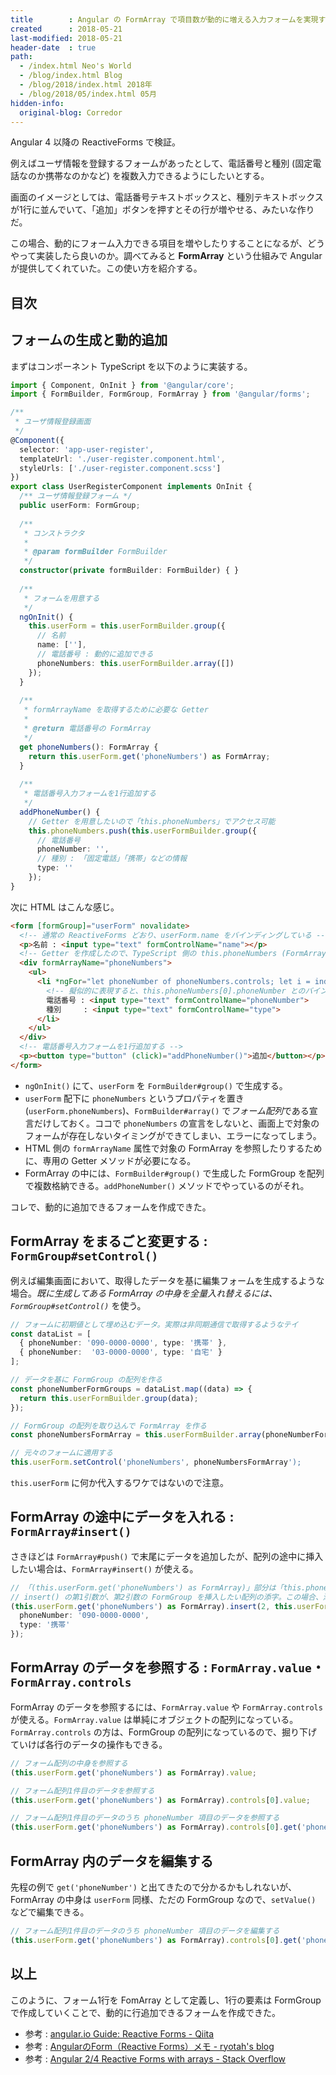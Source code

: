 ```yaml
---
title        : Angular の FormArray で項目数が動的に増える入力フォームを実現する
created      : 2018-05-21
last-modified: 2018-05-21
header-date  : true
path:
  - /index.html Neo's World
  - /blog/index.html Blog
  - /blog/2018/index.html 2018年
  - /blog/2018/05/index.html 05月
hidden-info:
  original-blog: Corredor
---
```


Angular 4 以降の ReactiveForms で検証。

例えばユーザ情報を登録するフォームがあったとして、電話番号と種別 (固定電話なのか携帯なのかなど) を複数入力できるようにしたいとする。

画面のイメージとしては、電話番号テキストボックスと、種別テキストボックスが1行に並んでいて、「追加」ボタンを押すとその行が増やせる、みたいな作りだ。

この場合、動的にフォーム入力できる項目を増やしたりすることになるが、どうやって実装したら良いのか。調べてみると **FormArray** という仕組みで Angular が提供してくれていた。この使い方を紹介する。

## 目次

## フォームの生成と動的追加

まずはコンポーネント TypeScript を以下のように実装する。

```typescript
import { Component, OnInit } from '@angular/core';
import { FormBuilder, FormGroup, FormArray } from '@angular/forms';

/**
 * ユーザ情報登録画面
 */
@Component({
  selector: 'app-user-register',
  templateUrl: './user-register.component.html',
  styleUrls: ['./user-register.component.scss']
})
export class UserRegisterComponent implements OnInit {
  /** ユーザ情報登録フォーム */
  public userForm: FormGroup;
  
  /**
   * コンストラクタ
   * 
   * @param formBuilder FormBuilder
   */
  constructor(private formBuilder: FormBuilder) { }
  
  /**
   * フォームを用意する
   */
  ngOnInit() {
    this.userForm = this.userFormBuilder.group({
      // 名前
      name: [''],
      // 電話番号 : 動的に追加できる
      phoneNumbers: this.userFormBuilder.array([])
    });
  }
  
  /**
   * formArrayName を取得するために必要な Getter
   * 
   * @return 電話番号の FormArray
   */
  get phoneNumbers(): FormArray {
    return this.userForm.get('phoneNumbers') as FormArray;
  }
  
  /**
   * 電話番号入力フォームを1行追加する
   */
  addPhoneNumber() {
    // Getter を用意したいので「this.phoneNumbers」でアクセス可能
    this.phoneNumbers.push(this.userFormBuilder.group({
      // 電話番号
      phoneNumber: '',
      // 種別 : 「固定電話」「携帯」などの情報
      type: ''
    });
}
```

次に HTML はこんな感じ。

```html
<form [formGroup]="userForm" novalidate>
  <!-- 通常の ReactiveForms どおり、userForm.name をバインディングしている -->
  <p>名前 : <input type="text" formControlName="name"></p>
  <!-- Getter を作成したので、TypeScript 側の this.phoneNumbers (FormArray) にアクセスできる -->
  <div formArrayName="phoneNumbers">
    <ul>
      <li *ngFor="let phoneNumber of phoneNumbers.controls; let i = index" [formGroupName]="i">
        <!-- 擬似的に表現すると、this.phoneNumbers[0].phoneNumber とのバインディングができている状態 -->
        電話番号 : <input type="text" formControlName="phoneNumber">
        種別     : <input type="text" formControlName="type">
      </li>
    </ul>
  </div>
  <!-- 電話番号入力フォームを1行追加する -->
  <p><button type="button" (click)="addPhoneNumber()">追加</button></p>
</form>
```

- `ngOnInit()` にて、`userForm` を `FormBuilder#group()` で生成する。
- `userForm` 配下に `phoneNumbers` というプロパティを置き (`userForm.phoneNumbers`)、`FormBuilder#array()` で*フォーム配列*である宣言だけしておく。ココで `phoneNumbers` の宣言をしないと、画面上で対象のフォームが存在しないタイミングができてしまい、エラーになってしまう。
- HTML 側の `formArrayName` 属性で対象の FormArray を参照したりするために、専用の Getter メソッドが必要になる。
- FormArray の中には、`FormBuilder#group()` で生成した FormGroup を配列で複数格納できる。`addPhoneNumber()` メソッドでやっているのがそれ。

コレで、動的に追加できるフォームを作成できた。

## FormArray をまるごと変更する : `FormGroup#setControl()`

例えば編集画面において、取得したデータを基に編集フォームを生成するような場合。*既に生成してある FormArray の中身を全量入れ替えるには、`FormGroup#setControl()`* を使う。

```typescript
// フォームに初期値として埋め込むデータ。実際は非同期通信で取得するようなテイ
const dataList = [
  { phoneNumber: '090-0000-0000', type: '携帯' },
  { phoneNumber:  '03-0000-0000', type: '自宅' }
];

// データを基に FormGroup の配列を作る
const phoneNumberFormGroups = dataList.map((data) => {
  return this.userFormBuilder.group(data);
});

// FormGroup の配列を取り込んで FormArray を作る
const phoneNumbersFormArray = this.userFormBuilder.array(phoneNumberFormGroups);

// 元々のフォームに適用する
this.userForm.setControl('phoneNumbers', phoneNumbersFormArray');
```

`this.userForm` に何か代入するワケではないので注意。

## FormArray の途中にデータを入れる : `FormArray#insert()`

さきほどは `FormArray#push()` で末尾にデータを追加したが、配列の途中に挿入したい場合は、`FormArray#insert()` が使える。

```typescript
// 「(this.userForm.get('phoneNumbers') as FormArray)」部分は「this.phoneNumbers」と書いても良い (Getter メソッドがあるので)
// insert() の第1引数が、第2引数の FormGroup を挿入したい配列の添字。この場合、添字 2、つまり3つ目の要素として挿入できる
(this.userForm.get('phoneNumbers') as FormArray).insert(2, this.userFormBuilder.group({
  phoneNumber: '090-0000-0000',
  type: '携帯'
});
```

## FormArray のデータを参照する : `FormArray.value`・`FormArray.controls`

FormArray のデータを参照するには、`FormArray.value` や `FormArray.controls` が使える。`FormArray.value` は単純にオブジェクトの配列になっている。`FormArray.controls` の方は、FormGroup の配列になっているので、掘り下げていけば各行のデータの操作もできる。

```typescript
// フォーム配列の中身を参照する
(this.userForm.get('phoneNumbers') as FormArray).value;

// フォーム配列1件目のデータを参照する
(this.userForm.get('phoneNumbers') as FormArray).controls[0].value;

// フォーム配列1件目のデータのうち phoneNumber 項目のデータを参照する
(this.userForm.get('phoneNumbers') as FormArray).controls[0].get('phoneNumber').value;
```

## FormArray 内のデータを編集する

先程の例で `get('phoneNumber')` と出てきたので分かるかもしれないが、FormArray の中身は `userForm` 同様、ただの FormGroup なので、`setValue()` などで編集できる。

```typescript
// フォーム配列1件目のデータのうち phoneNumber 項目のデータを編集する
(this.userForm.get('phoneNumbers') as FormArray).controls[0].get('phoneNumber').setValue('03-9999-9999');
```

## 以上

このように、フォーム1行を FomArray として定義し、1行の要素は FormGroup で作成していくことで、動的に行追加できるフォームを作成できた。

- 参考 : [angular.io Guide: Reactive Forms - Qiita](https://qiita.com/mixplace/items/79023cb35668603e5c7b)
- 参考 : [AngularのForm（Reactive Forms）メモ - ryotah's blog](http://ryotah.hatenablog.com/entry/2017/08/31/210723)
- 参考 : [Angular 2/4 Reactive Forms with arrays - Stack Overflow](https://stackoverflow.com/questions/45153442/angular-2-4-reactive-forms-with-arrays)
